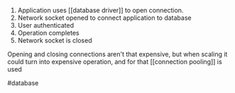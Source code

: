 1. Application uses [[database driver]] to open connection.
2. Network socket opened to connect application to database
3. User authenticated
4. Operation completes 
5. Network socket is closed

Opening and closing connections aren't that expensive, but when scaling it could turn into expensive operation, and for that [[connection pooling]] is used

#database 